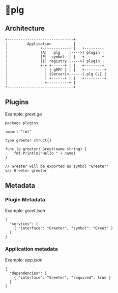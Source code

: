 # :electric_plug:plg

## Architecture
```
+------------------------------+
|         Application          |
|               +-+----------+ |   +--------+
|               |A|   plg    |---->| plugin |
|               |P|  symbol  | |   +--------+
|               |I| registry |---->| plugin |
|               +-+ +------+ | |   +--------+
|                 | | gRPC | | |   +---------+
|                 | |Server|<------| plg CLI |
|                 | +------+ | |   +---------+
|                 +----------+ |
+------------------------------+
```

## Plugins
Example: *greet.go*
```
package plugins

import "fmt"

type greeter struct{}

func (g greeter) Greet(name string) {
	fmt.Println("Hello " + name)
}

// Greeter will be exported as symbol "Greeter"
var Greeter greeter
```

## Metadata
### Plugin Metadata
Example: *greet.json*
```
{
  "services": [
    { "interface": "Greeter", "symbol": "Greet" }
  ]
}
```

### Application metadata
Example: *app.json*
```
{
  "dependencies": [
    { "interface": "Greeter", "required": true }
  ]
}
```
